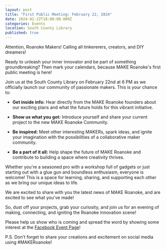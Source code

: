 ```yaml
---
layout: post
title: "First Public Meeting: February 22, 2024"
date: 2024-02-22T18:00:00.000Z
categories: Events
location: South County Library
published: true
---
```


Attention, Roanoke Makers! Calling all tinkererers, creators, and DIY dreamers!

Ready to unleash your inner innovator and be part of something groundbreaking?
Then mark your calendars, because MAKE Roanoke's first public meeting is here! ️

Join us at the South County Library on February 22nd at 6 PM as we officially
launch our community of passionate makers.  This is your chance to:

* **Get inside info:** Hear directly from the MAKE Roanoke founders about our
  exciting plans and what the future holds for this vibrant initiative.

* **Show us what you got:** Introduce yourself and share your current project to
  the new MAKE Roanoke Community.

* **Be inspired:** Meet other interesting MAKERs, spark ideas, and ignite your
  imagination with the possibilities of a collaborative maker community.

* **Be a part of it all:** Help shape the future of MAKE Roanoke and contribute
  to building a space where creativity thrives.

Whether you're a seasoned pro with a workshop full of gadgets or just starting
out with a glue gun and boundless enthusiasm, everyone is welcome!  This is a
space for learning, sharing, and supporting each other as we bring our unique
ideas to life.

We are excited to share with you the latest news of MAKE Roanoke, and are
excited to see what you've made!

So, dust off your projects, grab your curiosity, and join us for an evening of
making, connecting, and igniting the Roanoke innovation scene!

Please help us show who is coming and spread the word by showing some interest
at the [Facebook Event Page](https://www.facebook.com/events/901879911429355)!

P.S. Don't forget to share your creations and excitement on social media using
#MAKERoanoke!
